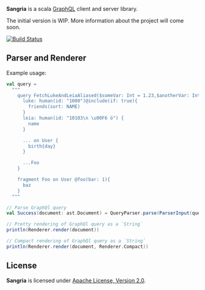 **Sangria** is a scala [GraphQL](http://facebook.github.io/graphql/) client and server library.

The initial version is WIP. More information about the project will come soon.

[![Build Status](https://travis-ci.org/OlegIlyenko/sangria.svg)](https://travis-ci.org/OlegIlyenko/sangria)

## Parser and Renderer

Example usage:

```scala
val query =
  """
    query FetchLukeAndLeiaAliased($someVar: Int = 1.23,$anotherVar: Int = 123)@include(if: true) @include(if: false){
      luke: human(id: "1000")@include(if: true){
        friends(sort: NAME)
      }
      leia: human(id: "10103\n \u00F6 ö") {
        name
      }

      ... on User {
        birth{day}
      }

      ...Foo
    }

    fragment Foo on User @foo(bar: 1){
      baz
    }
  """

// Parse GraphQl query
val Success(document: ast.Document) = QueryParser.parse(ParserInput(query))

// Pretty rendering of GraphQl query as a `String`
println(Renderer.render(document))

// Compact rendering of GraphQl query as a `String`
println(Renderer.render(document, Renderer.Compact))
```

## License

**Sangria** is licensed under [Apache License, Version 2.0](http://www.apache.org/licenses/LICENSE-2.0).
